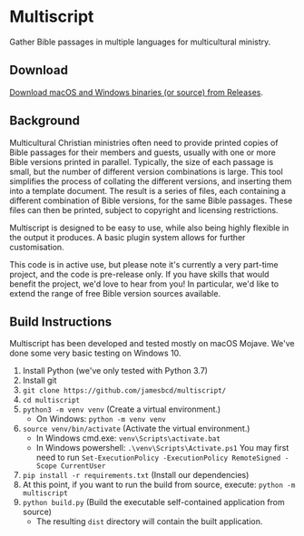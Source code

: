 # Multiscript
Gather Bible passages in multiple languages for multicultural ministry.

## Download
[Download macOS and Windows binaries (or source) from Releases](https://github.com/multiscript/multiscript/releases).

## Background
Multicultural Christian ministries often need to provide printed copies of Bible passages for their members and guests, usually with one or more Bible versions printed in parallel. Typically, the size of each passage is small, but the number of different version combinations is large. This tool simplifies the process of collating the different versions, and inserting them into a template document. The result is a series of files, each containing a different combination of Bible versions, for the same Bible passages. These files can then be printed, subject to copyright and licensing restrictions.

Multiscript is designed to be easy to use, while also being highly flexible in the output it produces. A basic plugin system allows for further customisation.

This code is in active use, but please note it's currently a very part-time project, and the code is pre-release only. If you have skills that would benefit the project, we'd love to hear from you! In particular, we'd like to extend the range of free Bible version sources available.

## Build Instructions
Multiscript has been developed and tested mostly on macOS Mojave. We've done some very basic testing on Windows 10.
1. Install Python (we've only tested with Python 3.7)
1. Install git
1. `git clone https://github.com/jamesbcd/multiscript/`
1. `cd multiscript`
1. `python3 -m venv venv` (Create a virtual environment.)
   * On Windows: `python -m venv venv`
1. `source venv/bin/activate` (Activate the virtual environment.)
   * In Windows cmd.exe: `venv\Scripts\activate.bat`
   * In Windows powershell: `.\venv\Scripts\Activate.ps1` You may first need to run `Set-ExecutionPolicy -ExecutionPolicy RemoteSigned -Scope CurrentUser`
1. `pip install -r requirements.txt` (Install our dependencies)
1. At this point, if you want to run the build from source, execute: `python -m multiscript`
1. `python build.py` (Build the executable self-contained application from source)
   * The resulting `dist` directory will contain the built application.

